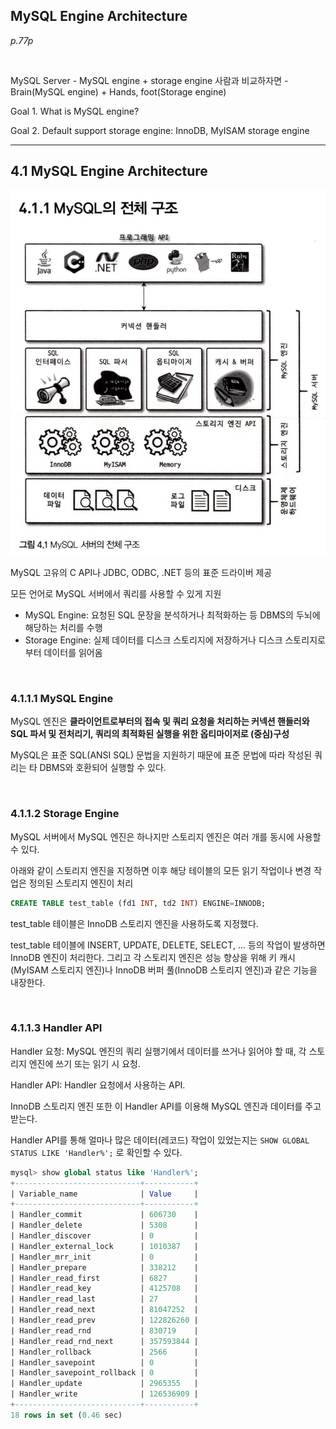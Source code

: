 ## MySQL Engine Architecture

*p.77p*

<br/>

MySQL Server - MySQL engine + storage engine
사람과 비교하자면 - Brain(MySQL engine) + Hands, foot(Storage engine)

Goal 1. What is MySQL engine?

Goal 2. Default support storage engine: InnoDB, MyISAM storage engine


---


## 4.1 MySQL Engine Architecture

<img src="./MySQL_Architecture.png" alt="MySQL_Architecture" />

MySQL 고유의 C API나 JDBC, ODBC, .NET 등의 표준 드라이버 제공

모든 언어로 MySQL 서버에서 쿼리를 사용할 수 있게 지원

- MySQL Engine: 요청된 SQL 문장을 분석하거나 최적화하는 등 DBMS의 두뇌에 해당하는 처리를 수행
- Storage Engine: 실제 데이터를 디스크 스토리지에 저장하거나 디스크 스토리지로부터 데이터를 읽어옴

<br/>

### 4.1.1.1 MySQL Engine

MySQL 엔진은 **클라이언트로부터의 접속 및 쿼리 요청을 처리하는 커넥션 핸들러와 SQL 파서 및 전처리기, 쿼리의 최적화된 실행을 위한 옵티마이저로 (중심)구성**

MySQL은 표준 SQL(ANSI SQL) 문법을 지원하기 때문에 표준 문법에 따라 작성된 쿼리는 타 DBMS와 호환되어 실행할 수 있다.

<br/>

### 4.1.1.2 Storage Engine

MySQL 서버에서 MySQL 엔진은 하나지만 스토리지 엔진은 여러 개를 동시에 사용할 수 있다.

아래와 같이 스토리지 엔진을 지정하면 이후 해당 테이블의 모든 읽기 작업이나 변경 작업은 정의된 스토리지 엔진이 처리

``` sql
CREATE TABLE test_table (fd1 INT, td2 INT) ENGINE=INNODB;
```

test_table 테이블은 InnoDB 스토리지 엔진을 사용하도록 지정했다. 

test_table 테이블에 INSERT, UPDATE, DELETE, SELECT, ... 등의 작업이 발생하면 InnoDB 엔진이 처리한다. 그리고 각 스토리지 엔진은 성능 향상을 위해 키 캐시(MyISAM 스토리지 엔진)나 InnoDB 버퍼 풀(InnoDB 스토리지 엔진)과 같은 기능을 내장한다.

<br/>

### 4.1.1.3 Handler API

Handler 요청: MySQL 엔진의 쿼리 실행기에서 데이터를 쓰거나 읽어야 할 때, 각 스토리지 엔진에 쓰기 또는 읽기 시 요청. 

Handler API: Handler 요청에서 사용하는 API.

InnoDB 스토리지 엔진 또한 이 Handler API를 이용해 MySQL 엔진과 데이터를 주고받는다.

Handler API를 통해 얼마나 많은 데이터(레코드) 작업이 있었는지는 `SHOW GLOBAL STATUS LIKE 'Handler%';` 로 확인할 수 있다.

``` sql
mysql> show global status like 'Handler%';
+----------------------------+-----------+
| Variable_name              | Value     |
+----------------------------+-----------+
| Handler_commit             | 606730    |
| Handler_delete             | 5308      |
| Handler_discover           | 0         |
| Handler_external_lock      | 1010387   |
| Handler_mrr_init           | 0         |
| Handler_prepare            | 338212    |
| Handler_read_first         | 6827      |
| Handler_read_key           | 4125708   |
| Handler_read_last          | 27        |
| Handler_read_next          | 81047252  |
| Handler_read_prev          | 122826260 |
| Handler_read_rnd           | 830719    |
| Handler_read_rnd_next      | 357593844 |
| Handler_rollback           | 2566      |
| Handler_savepoint          | 0         |
| Handler_savepoint_rollback | 0         |
| Handler_update             | 2965355   |
| Handler_write              | 126536909 |
+----------------------------+-----------+
18 rows in set (0.46 sec)
```




